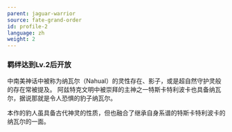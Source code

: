 ```yaml
---
parent: jaguar-warrior
source: fate-grand-order
id: profile-2
language: zh
weight: 2
---
```


### 羁绊达到Lv.2后开放

中南美神话中被称为纳瓦尔（Nahual）的灵性存在、影子，或是超自然守护灵般的存在常被提及。
阿兹特克文明中被崇拜的主神之一特斯卡特利波卡也具备纳瓦尔，据说那就是令人恐惧的豹子纳瓦尔。

本作的豹人虽具备古代神灵的性质，但也融合了继承自身系谱的特斯卡特利波卡的纳瓦尔的一面。
